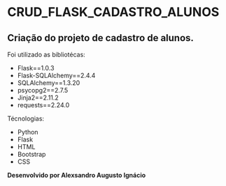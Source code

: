 # CRUD_FLASK_CADASTRO_ALUNOS

## Criação do projeto de cadastro de alunos.

Foi utilizado as bibliotécas:

* Flask==1.0.3
* Flask-SQLAlchemy==2.4.4
* SQLAlchemy==1.3.20
* psycopg2==2.7.5
* Jinja2==2.11.2
* requests==2.24.0

Técnologias:

* Python
* Flask
* HTML
* Bootstrap
* CSS

**Desenvolvido por Alexsandro Augusto Ignácio**




